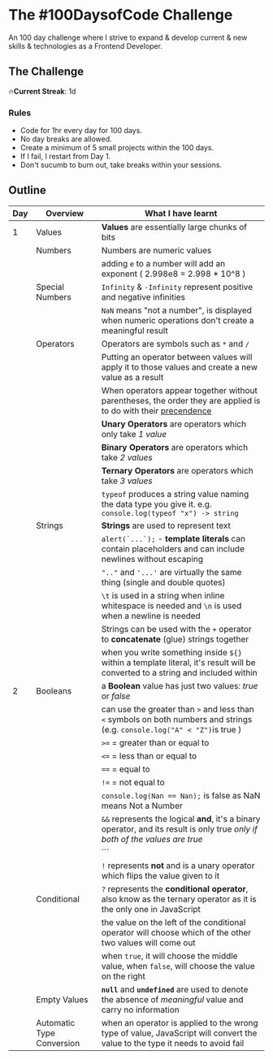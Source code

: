 # The #100DaysofCode Challenge

An 100 day challenge where I strive to expand & develop current & new skills & technologies as a Frontend Developer.

## The Challenge

:fire:**Current Streak**: 1d

### Rules

* Code for 1hr every day for 100 days.
* No day breaks are allowed.
* Create a minimum of 5 small projects within the 100 days.
* If I fail, I restart from Day 1. 
* Don't sucumb to burn out, take breaks within your sessions.

## Outline

| Day | Overview        | What I have learnt                                                                                                                     |
| --- | --------------- | -------------------------------------------------------------------------------------------------------------------------------------- |
|  1  | Values          | **Values** are essentially large chunks of bits                                                                                        |
|     | Numbers         | Numbers are numeric values                                                                                                             |
|     |                 | adding ```e``` to a number will add an exponent ( 2.998e8 = 2.998 * 10^8 )                                                             |
|     | Special Numbers | ```Infinity``` & ```-Infinity``` represent positive and negative infinities                                                            |
|     |                 | ```NaN``` means "not a number", is displayed when numeric operations don't create a meaningful result                                  |
|     | Operators       | Operators are symbols such as ```*``` and ```/```                                                                                      |
|     |                 | Putting an operator between values will apply it to those values and create a new value as a result                                    |
|     |                 | When operators appear together without parentheses, the order they are applied is to do with their [precendence](https://developer.mozilla.org/en-US/docs/Web/JavaScript/Reference/Operators/Operator_Precedence#table) |
|     |                 | **Unary Operators** are operators which only take *1 value*                                                                            |
|     |                 | **Binary Operators** are operators which take *2 values*                                                                               |
|     |                 | **Ternary Operators** are operators which take *3 values*                                                                              |
|     |                 | ```typeof``` produces a string value naming the data type you give it. e.g. ```console.log(typeof "x") -> string```                    |
|     | Strings         | **Strings** are used to represent text                                                                                                 |
|     |                 | ```alert(`...`);``` - **template literals** can contain placeholders and can include newlines without escaping                         |
|     |                 | ```".."``` and ```'...'``` are virtually the same thing (single and double quotes)                                                     |
|     |                 | ```\t``` is used in a string when inline whitespace is needed and ```\n``` is used when a newline is needed                            |
|     |                 | Strings can be used with the ```+``` operator to **concatenate** (glue) strings together                                               |
|     |                 | when you write something inside ```${}``` within a template literal, it's result will be converted to a string and included within     |
|  2  | Booleans        | a **Boolean** value has just two values: *true* or *false*                                                                             |
|     |                 | can use the greater than ```>``` and less than ```<``` symbols on both numbers and strings (e.g. ```console.log("A" < "Z")```is true ) |
|     |                 | ```>=``` = greater than or equal to                                                                                                    |
|     |                 | ```<=``` = less than or equal to                                                                                                       |
|     |                 | ```==``` = equal to                                                                                                                    |
|     |                 | ```!=``` = not equal to                                                                                                                |
|     |                 | ```console.log(Nan == Nan);``` is false as NaN means Not a Number                                                                      |
|     |                 | ```&&``` represents the logical **and**, it's a binary operator, and its result is only true *only if both of the values are true*     |
|     |                 | ```||``` represents the logical **or**, and produces true *only if at least one of the values within it are true*                      |
|     |                 | ```!``` represents **not** and is a unary operator which flips the value given to it                                                   |
|     | Conditional     | ```?``` represents the **conditional operator**, also know as the ternary operator as it is the only one in JavaScript                 |
|     |                 | the value on the left of the conditional operator will choose which of the other two values will come out                              |
|     |                 | when ```true```, it will choose the middle value, when ```false```, will choose the value on the right                                 |
|     | Empty Values    | **```null```** and **```undefined```** are used to denote the absence of *meaningful* value and carry no information                   |
|     | Automatic Type Conversion | when an operator is applied to the wrong type of value, JavaScript will convert the value to the type it needs to avoid fail |